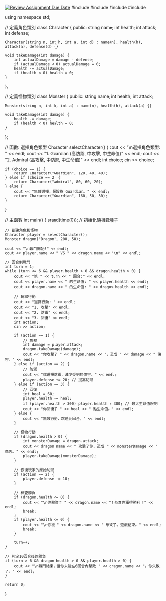 [![Review Assignment Due Date](https://classroom.github.com/assets/deadline-readme-button-22041afd0340ce965d47ae6ef1cefeee28c7c493a6346c4f15d667ab976d596c.svg)](https://classroom.github.com/a/_v8RbUGg)
#include <iostream>
#include <string>
#include <cstdlib>
#include <ctime>

using namespace std;

// 定義角色類別
class Character {
public:
    string name;
    int health;
    int attack;
    int defense;

    Character(string n, int h, int a, int d) : name(n), health(h), attack(a), defense(d) {}

    void takeDamage(int damage) {
        int actualDamage = damage - defense;
        if (actualDamage < 0) actualDamage = 0;
        health -= actualDamage;
        if (health < 0) health = 0;
    }
};

// 定義怪物類別
class Monster {
public:
    string name;
    int health;
    int attack;

    Monster(string n, int h, int a) : name(n), health(h), attack(a) {}

    void takeDamage(int damage) {
        health -= damage;
        if (health < 0) health = 0;
    }
};

// 函數: 選擇角色類型
Character selectCharacter() {
    cout << "\n選擇角色類型: " << endl;
    cout << "1. Guardian (高防禦, 中攻擊, 中生命值)" << endl;
    cout << "2. Admiral (高攻擊, 中防禦, 中生命值)" << endl;
    int choice;
    cin >> choice;

    if (choice == 1) {
        return Character("Guardian", 120, 40, 40);
    } else if (choice == 2) {
        return Character("Admiral", 80, 60, 20);
    } else {
        cout << "無效選擇，預設為 Guardian。" << endl;
        return Character("Guardian", 160, 50, 30);
    }
}

// 主函數
int main() {
    srand(time(0)); // 初始化隨機數種子

    // 創建角色和怪物
    Character player = selectCharacter();
    Monster dragon("Dragon", 200, 50);

    cout << "\n戰鬥開始!" << endl;
    cout << player.name << " VS " << dragon.name << "\n" << endl;

    // 回合制戰鬥
    int turn = 1;
    while (turn <= 6 && player.health > 0 && dragon.health > 0) {
        cout << "第 " << turn << " 回合:" << endl;
        cout << player.name << " 的生命值: " << player.health << endl;
        cout << dragon.name << " 的生命值: " << dragon.health << endl;

        // 玩家行動
        cout << "選擇行動: " << endl;
        cout << "1. 攻擊" << endl;
        cout << "2. 防禦" << endl;
        cout << "3. 回復" << endl;
        int action;
        cin >> action;

        if (action == 1) {
            // 攻擊
            int damage = player.attack;
            dragon.takeDamage(damage);
            cout << "你攻擊了 " << dragon.name << "，造成 " << damage << " 傷害。" << endl;
        } else if (action == 2) {
            // 防禦
            cout << "你選擇防禦，減少受到的傷害。" << endl;
            player.defense += 20; // 提高防禦
        } else if (action == 3) {
            // 回復
            int heal = 60;
            player.health += heal;
            if (player.health > 300) player.health = 300; // 最大生命值限制
            cout << "你回復了 " << heal << " 點生命值。" << endl;
        } else {
            cout << "無效行動，跳過此回合。" << endl;
        }

        // 怪物行動
        if (dragon.health > 0) {
            int monsterDamage = dragon.attack;
            cout << dragon.name << " 攻擊了你，造成 " << monsterDamage << " 傷害。" << endl;
            player.takeDamage(monsterDamage);
        }

        // 恢復玩家的原始防禦
        if (action == 2) {
            player.defense -= 10;
        }

        // 檢查勝負
        if (dragon.health <= 0) {
            cout << "\n你擊敗了 " << dragon.name << "！恭喜你獲得勝利！" << endl;
            break;
        }
        if (player.health <= 0) {
            cout << "\n你被 " << dragon.name << " 擊敗了。遊戲結束。" << endl;
            break;
        }

        turn++;
    }

    // 判定10回合後的勝負
    if (turn > 6 && dragon.health > 0 && player.health > 0) {
        cout << "\n戰鬥結束，但你未能在6回合內擊敗 " << dragon.name << "。你失敗了。" << endl;
    }

    return 0;
}
